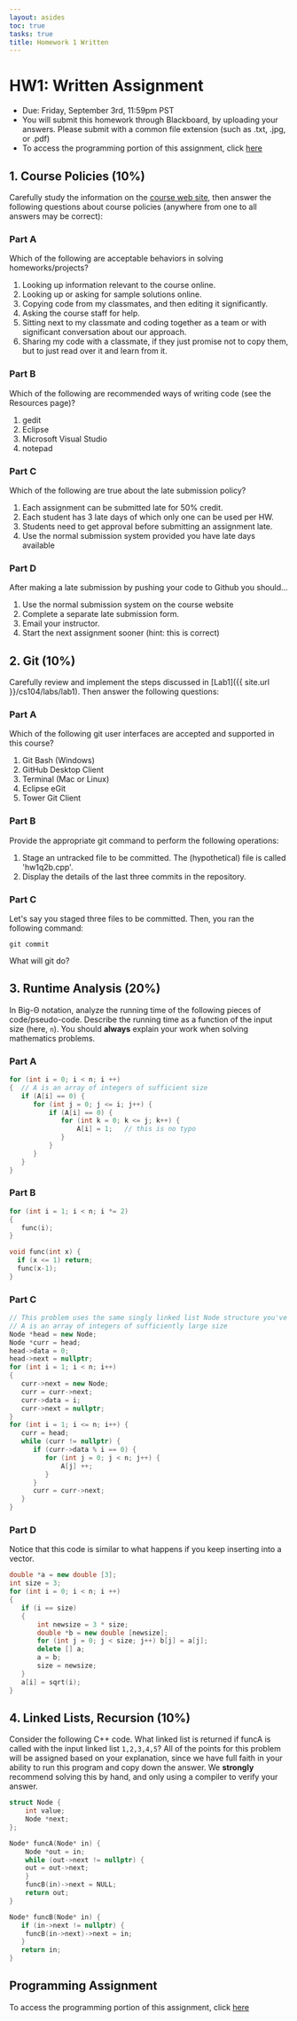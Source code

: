 ```yaml
---
layout: asides
toc: true
tasks: true
title: Homework 1 Written
---
```


# HW1: Written Assignment

+ Due: Friday, September 3rd, 11:59pm PST
+ You will submit this homework through Blackboard, by uploading your answers.  Please submit with a common file extension (such as .txt, .jpg, or .pdf)
+ To access the programming portion of this assignment, click [here](./programming/)

## 1. Course Policies (10%)

Carefully study the information on the [course web site]({{site.url}}/cs104/), then answer the following questions about course policies (anywhere from one to all answers may be correct):

### Part A
Which of the following are acceptable behaviors in solving homeworks/projects?

1. Looking up information relevant to the course online.
2. Looking up or asking for sample solutions online.
3. Copying code from my classmates, and then editing it significantly.
4. Asking the course staff for help.
5. Sitting next to my classmate and coding together as a team or with significant conversation about our approach.
6. Sharing my code with a classmate, if they just promise not to copy them, but to just read over it and learn from it.

### Part B
Which of the following are recommended ways of writing code (see the Resources page)?

1. gedit
2. Eclipse
3. Microsoft Visual Studio
4. notepad

### Part C
Which of the following are true about the late submission policy?

1. Each assignment can be submitted late for 50% credit.
2. Each student has 3 late days of which only one can be used per HW.
3. Students need to get approval before submitting an assignment late.
5. Use the normal submission system provided you have late days available

### Part D
After making a late submission by pushing your code to Github you should...

1. Use the normal submission system on the course website
2. Complete a separate late submission form.
3. Email your instructor.
4. Start the next assignment sooner (hint: this is correct)

## 2. Git (10%)
Carefully review and implement the steps discussed in [Lab1]({{ site.url }}/cs104/labs/lab1). Then answer the following questions:

### Part A
Which of the following git user interfaces are accepted and supported in this course?

1. Git Bash (Windows)
2. GitHub Desktop Client
3. Terminal (Mac or Linux)
4. Eclipse eGit
5. Tower Git Client

### Part B
Provide the appropriate git command to perform the following operations:

1. Stage an untracked file to be committed. The (hypothetical) file is called 'hw1q2b.cpp'.
2. Display the details of the last three commits in the repository.

### Part C
Let's say you staged three files to be committed. Then, you ran the following command:

`git commit`

What will git do?

## 3. Runtime Analysis (20%)
In Big-&Theta; notation, analyze the running time of the following pieces of code/pseudo-code. Describe the running time as a function of the input size (here, `n`).  You should **always** explain your work when solving mathematics problems.

### Part A

```c++
for (int i = 0; i < n; i ++)
{  // A is an array of integers of sufficient size
   if (A[i] == 0) {
      for (int j = 0; j <= i; j++) {
          if (A[i] == 0) {
             for (int k = 0; k <= j; k++) {
                 A[i] = 1;   // this is no typo
             }
          }
      }
   }
}
```

### Part B

```c++
for (int i = 1; i < n; i *= 2)
{
   func(i);
}

void func(int x) {
  if (x <= 1) return;
  func(x-1);
}

```

### Part C

```c++
// This problem uses the same singly linked list Node structure you've seen a lot
// A is an array of integers of sufficiently large size
Node *head = new Node;
Node *curr = head;
head->data = 0;
head->next = nullptr;
for (int i = 1; i < n; i++)
{
   curr->next = new Node;
   curr = curr->next;
   curr->data = i;
   curr->next = nullptr;
}
for (int i = 1; i <= n; i++) {
   curr = head;
   while (curr != nullptr) {
      if (curr->data % i == 0) {
         for (int j = 0; j < n; j++) {
             A[j] ++;
         }
      }
      curr = curr->next;
   }
}
```

### Part D

Notice that this code is similar to what happens if you keep inserting into a vector.

```c++
double *a = new double [3];
int size = 3;
for (int i = 0; i < n; i ++) 
{
   if (i == size)
   {  
       int newsize = 3 * size;
       double *b = new double [newsize];
       for (int j = 0; j < size; j++) b[j] = a[j];
       delete [] a;
       a = b;
       size = newsize;
   }
   a[i] = sqrt(i);
}
```

## 4. Linked Lists, Recursion (10%)

Consider the following C++ code.  What linked list is returned if funcA is called with the input linked list `1,2,3,4,5`?  All of the points for this problem will be assigned based on your explanation, since we have full faith in your ability to run this program and copy down the answer.  We **strongly** recommend solving this by hand, and only using a compiler to verify your answer.

```c++
struct Node {
    int value;
    Node *next;
};

Node* funcA(Node* in) {
    Node *out = in;
    while (out->next != nullptr) {
	out = out->next;
    }
    funcB(in)->next = NULL;
    return out;
}

Node* funcB(Node* in) {
   if (in->next != nullptr) {
	funcB(in->next)->next = in;
   }
   return in;
}
```

## Programming Assignment

To access the programming portion of this assignment, click [here](./programming/)

